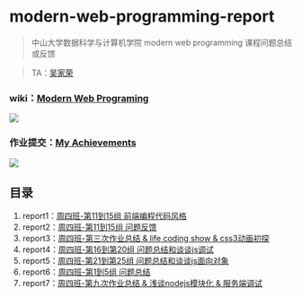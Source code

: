 # modern-web-programming-report

> 中山大学数据科学与计算机学院 modern web programming 课程问题总结或反馈

> TA：[吴家荣](https://github.com/wujr5/)

### wiki：[Modern Web Programing](http://my.ss.sysu.edu.cn/wiki/display/WEB/Modern+Web+Programming+Home)

![](http://ww1.sinaimg.cn/large/ed796d65gw1exyetzsvwcj21kw0ubgz5.jpg)

### 作业提交：[My Achievements](http://172.18.182.31:3000/login)

![](http://ww2.sinaimg.cn/large/ed796d65gw1exyesiod0jj21kw0uaqdx.jpg)


## 目录

1. report1：[周四班-第11到15组 前端编程代码风格]
2. report2：[周四班-第11到15组 问题反馈]
3. report3：[周四班-第三次作业总结 & life coding show & css3动画初探]
4. report4：[周四班-第16到第20组 问题总结和谈谈js调试]
5. report5：[周四班-第21到第25组 问题总结和谈谈js面向对象]
6. report6：[周四班-第1到5组 问题总结]
7. report7：[周四班-第九次作业总结 & 浅谈nodejs模块化 & 服务端调试]
 
[周四班-第11到15组 前端编程代码风格]: https://github.com/wujr5/modern-web-programming-report/issues/2
[周四班-第11到15组 问题反馈]: https://github.com/wujr5/modern-web-programming-report/issues/2
[周四班-第三次作业总结 & life coding show & css3动画初探]: https://github.com/wujr5/modern-web-programming-report/issues/3
[周四班-第16到第20组 问题总结和谈谈js调试]: https://github.com/wujr5/modern-web-programming-report/issues/4
[周四班-第21到第25组 问题总结和谈谈js面向对象]: https://github.com/wujr5/modern-web-programming-report/issues/5
[周四班-第1到5组 问题总结]: https://github.com/wujr5/modern-web-programming-report/issues/6
[周四班-第九次作业总结 & 浅谈nodejs模块化 & 服务端调试]: https://github.com/wujr5/modern-web-programming-report/issues/7
